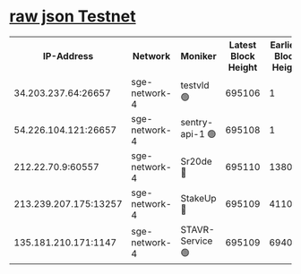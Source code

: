 
[raw json Testnet](https://rpc-check.sget.stavr.tech/sget/rpc-sget-result.json)
=


<table><tr><th>IP-Address</th><th>Network</th><th>Moniker</th><th>Latest Block Height</th><th>Earliest Block Height</th><th>Catching Up</th><th>Tx Index</th><th>Voting Power</th><th>Scan Time</th></tr><tr><td>34.203.237.64:26657</td><td>sge-network-4</td><td>testvld 🟢</td><td>695106</td><td>1</td><td>False</td><td>on</td><td>0</td><td>2023-12-18T05:24:01.444084660UTC</td></tr><tr><td>54.226.104.121:26657</td><td>sge-network-4</td><td>sentry-api-1 🟢</td><td>695108</td><td>1</td><td>False</td><td>on</td><td>0</td><td>2023-12-18T05:24:12.234649813UTC</td></tr><tr><td>212.22.70.9:60557</td><td>sge-network-4</td><td>Sr20de 🔴</td><td>695110</td><td>138001</td><td>False</td><td>on</td><td>99</td><td>2023-12-18T05:24:29.860458112UTC</td></tr><tr><td>213.239.207.175:13257</td><td>sge-network-4</td><td>StakeUp 🔴</td><td>695109</td><td>411001</td><td>False</td><td>off</td><td>100</td><td>2023-12-18T05:24:20.721780685UTC</td></tr><tr><td>135.181.210.171:1147</td><td>sge-network-4</td><td>STAVR-Service 🟢</td><td>695109</td><td>694001</td><td>False</td><td>on</td><td>0</td><td>2023-12-18T05:24:21.179991026UTC</td></tr></table>
